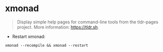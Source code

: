 # xmonad

> Display simple help pages for command-line tools from the tldr-pages project.
> More information: <https://tldr.sh>.

- Restart xmonad:

`xmonad --recompile && xmonad --restart`
